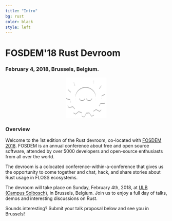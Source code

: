 ```yaml
---
title: "Intro"
bg: rust
color: black
style: left
---
```


# FOSDEM&#39;18 Rust Devroom

<div style="text-align:center;">
  <span class="fa-stack subtlecircle" style="font-size:64px; background:rgba(0,128,0,0.1)">
    <i class="fa fa-circle fa-stack-2x text-white"></i>
    <i class="fa fa-server fa-stack-1x text-green"></i>
  </span>
</div>

### February 4, 2018, Brussels, Belgium.

<div style="text-align:center;">
  <a href="https://fosdem.org/2018"><img src="img/fosdem-logo.png"/></a>
</div>


### Overview

Welcome to the 1st edition of the Rust devroom,
co-located with [FOSDEM 2018](https://fosdem.org/2018/). FOSDEM is an annual
conference about free and open source software, attended by over 5000
developers and open-source enthusiasts from all over the world. 

The devroom is a colocated conference-within-a-conference that gives us the
opportunity to come together and chat, hack, and share stories about Rust usage
in FLOSS ecosystems.

The devroom will take place on Sunday, February 4th, 2018, at
[ULB (Campus Solbosch)](https://www.openstreetmap.org/node/1632534522), in Brussels, Belgium. Join us to
enjoy a full day of talks, demos and interesting discussions on Rust.

Sounds interesting? Submit your talk proposal below and see you in Brussels!
